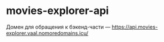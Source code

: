 # movies-explorer-api

Домен для обращения к бэкенд-части — https://api.movies-explorer.vaal.nomoredomains.icu/
